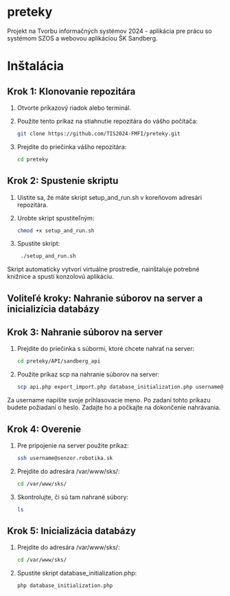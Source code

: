 # preteky

Projekt na Tvorbu informačných systémov 2024 - aplikácia pre prácu so systémom SZOS a webovou aplikáciou ŠK Sandberg.

# Inštalácia

## Krok 1: Klonovanie repozitára

1. Otvorte príkazový riadok alebo terminál.
2. Použite tento príkaz na stiahnutie repozitára do vášho počítača:

   ```bash
   git clone https://github.com/TIS2024-FMFI/preteky.git
   ```
3. Prejdite do priečinka vášho repozitára:
   ```bash
   cd preteky
   ```

## Krok 2: Spustenie skriptu

1. Uistite sa, že máte skript setup_and_run.sh v koreňovom adresári repozitára.
2. Urobte skript spustiteľným:

   ```bash
   chmod +x setup_and_run.sh
   ```

3. Spustite skript:
   ```bash
    ./setup_and_run.sh
    ```

Skript automaticky vytvorí virtuálne prostredie, nainštaluje potrebné knižnice a spustí konzolovú aplikáciu.

## Voliteľé kroky: Nahranie súborov na server a inicializícia databázy

## Krok 3: Nahranie súborov na server

1. Prejdite do priečinka s súbormi, ktoré chcete nahrať na server:

   ```bash
   cd preteky/API/sandberg_api
   ```

2. Použite príkaz scp na nahranie súborov na server:

   ```bash
   scp api.php export_import.php database_initialization.php username@senzor.robotika.sk:/var/www/sks/
   ```

Za username napíšte svoje prihlasovacie meno.
Po zadaní tohto príkazu budete požiadaní o heslo. Zadajte ho a počkajte na dokončenie nahrávania.

## Krok 4: Overenie

1. Pre pripojenie na server použite príkaz:

   ```bash
   ssh username@senzor.robotika.sk
   ```

2. Prejdite do adresára /var/www/sks/:

   ```bash
   cd /var/www/sks/
   ```

3. Skontrolujte, či sú tam nahrané súbory:
   
   ```bash
   ls
   ```

## Krok 5: Inicializácia databázy

1. Prejdite do adresára /var/www/sks/:

   ```bash
   cd /var/www/sks/
   ```

2. Spustite skript database_initialization.php:

   ```bash
   php database_initialization.php
   ```
